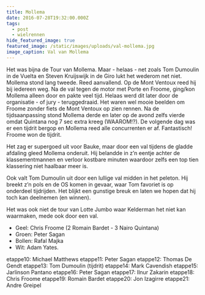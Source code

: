 ```yaml
---
title: Mollema
date: 2016-07-28T19:32:00.000Z
tags:
  - post
  - wielrennen
hide_featured_image: true
featured_image: /static/images/uploads/val-mollema.jpg
image_caption: Val van Mollema
---
```

Het was bijna de Tour van Mollema. Maar - helaas - net zoals Tom Dumoulin in de Vuelta en Steven Kruijswijk in de Giro lukt het wederom net niet. Mollema stond lang tweede. Reed aanvallend. Op de Mont Ventoux reed hij bij iedereen weg. Na de val tegen de motor met Porte en Froome, ging/kon Mollema alleen door en pakte veel tijd. Helaas werd dit later door de organisatie - of jury - teruggedraaid. Het waren wel mooie beelden om Froome zonder fiets de Mont Ventoux op zien rennen. Na de tijdsaanpassing stond Mollema derde en later op de avond zelfs vierde omdat Quintana nog 7 sec extra kreeg (WAAROM!?). De volgende dag was er een tijdrit bergop en Mollema reed alle concurrenten er af. Fantastisch! Froome won de tijdrit.

<!-- excerpt -->

Het zag er supergoed uit voor Bauke, maar door een val tijdens de gladde afdaling gleed Mollema onderuit. Hij belandde in z’n eentje achter de klassementmannen en verloor kostbare minuten waardoor zelfs een top tien klassering niet haalbaar meer is.

Ook valt Tom Dumoulin uit door een lullige val midden in het peleton. Hij breekt z’n pols en de OS komen in gevaar, waar Tom favoriet is op onderdeel tijdrijden. Het blijkt een gunstige breuk en laten we hopen dat hij toch kan deelnemen (en winnen).

Het was ook niet de tour van Lotte Jumbo waar Kelderman het niet kan waarmaken, mede ook door een val.

* Geel: Chris Froome (2 Romain Bardet - 3 Nairo Quintana)
* Groen: Peter Sagan
* Bollen: Rafal Majka
* Wit: Adam Yates.

etappe10: Michael Matthews
etappe11: Peter Sagan
etappe12: Thomas De Gendt
etappe13: Tom Dumoulin (tijdrit)
etappe14: Mark Cavendish
etappe15: Jarlinson Pantano
etappe16: Peter Sagan
etappe17: Ilnur Zakarin
etappe18: Chris Froome
etappe19: Romain Bardet
etappe20: Jon Izagirre
etappe21: Andre Greipel
